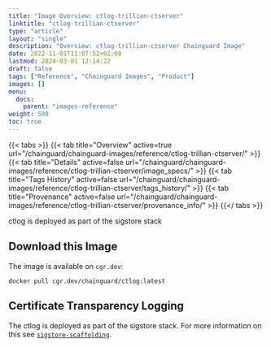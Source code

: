 ```yaml
---
title: "Image Overview: ctlog-trillian-ctserver"
linktitle: "ctlog-trillian-ctserver"
type: "article"
layout: "single"
description: "Overview: ctlog-trillian-ctserver Chainguard Image"
date: 2022-11-01T11:07:52+02:00
lastmod: 2024-03-01 12:14:22
draft: false
tags: ["Reference", "Chainguard Images", "Product"]
images: []
menu: 
  docs: 
    parent: "images-reference"
weight: 500
toc: true
---
```


{{< tabs >}}
{{< tab title="Overview" active=true url="/chainguard/chainguard-images/reference/ctlog-trillian-ctserver/" >}}
{{< tab title="Details" active=false url="/chainguard/chainguard-images/reference/ctlog-trillian-ctserver/image_specs/" >}}
{{< tab title="Tags History" active=false url="/chainguard/chainguard-images/reference/ctlog-trillian-ctserver/tags_history/" >}}
{{< tab title="Provenance" active=false url="/chainguard/chainguard-images/reference/ctlog-trillian-ctserver/provenance_info/" >}}
{{</ tabs >}}



<!--overview:start-->
ctlog is deployed as part of the sigstore stack
<!--overview:end-->

<!--getting:start-->
## Download this Image
The image is available on `cgr.dev`:

```
docker pull cgr.dev/chainguard/ctlog:latest
```
<!--getting:end-->

<!--body:start-->
## Certificate Transparency Logging

The ctlog is deployed as part of the sigstore stack.  For more information
on this see [`sigstore-scaffolding`](../sigstore-scaffolding/).
<!--body:end-->

